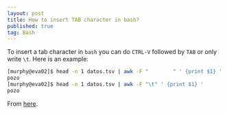 ```yaml
---
layout: post
title: How to insert TAB character in bash?
published: true
tag: Bash
---
```




To insert a tab character in `bash` you can do `CTRL-V` followed by `TAB` or only write `\t`. Here is an example:



```bash
[murphy@eva02]$ head -n 1 datos.tsv | awk -F "        " ' {print $1} '
pozo
[murphy@eva02]$ head -n 1 datos.tsv | awk -F "\t" ' {print $1} '
pozo
```

From [here](https://superuser.com/questions/362235/how-do-i-enter-a-literal-tab-character-in-a-bash-shell).

